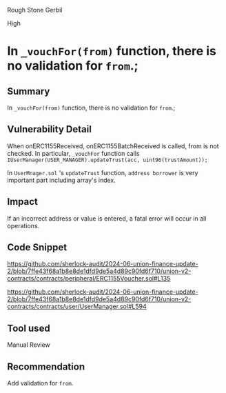 Rough Stone Gerbil

High

# In `_vouchFor(from)` function, there is no validation for `from`.;

## Summary
In `_vouchFor(from)` function, there is no validation for `from`.;

## Vulnerability Detail
When onERC1155Received, onERC1155BatchReceived is called, from is not checked.
In particular, `_vouchFor` function calls `IUserManager(USER_MANAGER).updateTrust(acc, uint96(trustAmount));`

In `UserMnager.sol` 's `updateTrust` function, `address borrower` is very important part including array's index.

## Impact
If an incorrect address or value is entered, a fatal error will occur in all operations.

## Code Snippet
https://github.com/sherlock-audit/2024-06-union-finance-update-2/blob/7ffe43f68a1b8e8de1dfd9de5a4d89c90fd6f710/union-v2-contracts/contracts/peripheral/ERC1155Voucher.sol#L135

https://github.com/sherlock-audit/2024-06-union-finance-update-2/blob/7ffe43f68a1b8e8de1dfd9de5a4d89c90fd6f710/union-v2-contracts/contracts/user/UserManager.sol#L594

## Tool used

Manual Review

## Recommendation
Add validation for `from`.